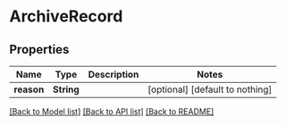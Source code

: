 # ArchiveRecord


## Properties
Name | Type | Description | Notes
------------ | ------------- | ------------- | -------------
**reason** | **String** |  | [optional] [default to nothing]


[[Back to Model list]](../README.md#models) [[Back to API list]](../README.md#api-endpoints) [[Back to README]](../README.md)


